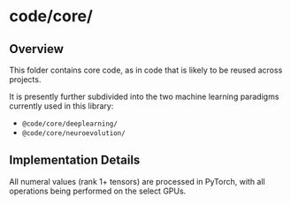 # code/core/

## Overview

This folder contains core code, as in code that is likely to be reused across projects.

It is presently further subdivided into the two machine learning paradigms currently used in this library:
- `@code/core/deeplearning/`
- `@code/core/neuroevolution/`

## Implementation Details

All numeral values (rank 1+ tensors) are processed in PyTorch, with all operations being performed on the select GPUs.